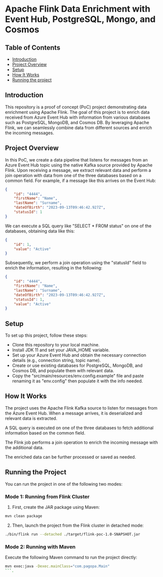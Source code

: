 # Apache Flink Data Enrichment with Event Hub, PostgreSQL, Mongo, and Cosmos

## Table of Contents
- [Introduction](#introduction)
- [Project Overview](#project-overview)
- [Setup](#setup)
- [How It Works](#how-it-works)
- [Running the project](#running-the-project)

## Introduction

This repository is a proof of concept (PoC) project demonstrating data enrichment using Apache Flink. The goal of this project is to enrich data received from Azure Event Hub with information from various databases such as PostgreSQL, MongoDB, and Cosmos DB. By leveraging Apache Flink, we can seamlessly combine data from different sources and enrich the incoming messages.

## Project Overview

In this PoC, we create a data pipeline that listens for messages from an Azure Event Hub topic using the native Kafka source provided by Apache Flink. Upon receiving a message, we extract relevant data and perform a join operation with data from one of the three databases based on a common field. For example, if a message like this arrives on the Event Hub:

```json
{
    "id": "4444",
    "firstName": "Name",
    "lastName": "Surname",
    "dateOfBirth": "2023-09-13T09:46:42.927Z",
    "statusId": 1
}
```

We can execute a SQL query like "SELECT * FROM status" on one of the databases, obtaining data like this:

```json
{
    "id": 1,
    "value": "Active"
}
```

Subsequently, we perform a join operation using the "statusId" field to enrich the information, resulting in the following:

```json
{
    "id": "4444",
    "firstName": "Name",
    "lastName": "Surname",
    "dateOfBirth": "2023-09-13T09:46:42.927Z",
    "statusId": 1,
    "value": "Active"
}
```

## Setup

To set up this project, follow these steps:

- Clone this repository to your local machine.
- Install JDK 11 and set your JAVA_HOME variable.
- Set up your Azure Event Hub and obtain the necessary connection details (e.g., connection string, topic name).
- Create or use existing databases for PostgreSQL, MongoDB, and Cosmos DB, and populate them with relevant data.
- Copy the "src/main/resources/env.config.example" file and paste renaming it as "env.config" then populate it with the info needed.

## How It Works

The project uses the Apache Flink Kafka source to listen for messages from the Azure Event Hub.
When a message arrives, it is deserialized and relevant data is extracted.

A SQL query is executed on one of the three databases to fetch additional information based on the common field.

The Flink job performs a join operation to enrich the incoming message with the additional data.

The enriched data can be further processed or saved as needed.

## Running the Project

You can run the project in one of the following two modes:

### Mode 1: Running from Flink Cluster

1. First, create the JAR package using Maven:

```bash
mvn clean package
```

2. Then, launch the project from the Flink cluster in detached mode:

```bash
./bin/flink run --detached ./target/flink-poc-1.0-SNAPSHOT.jar
```

### Mode 2: Running with Maven

Execute the following Maven command to run the project directly:

```bash
mvn exec:java -Dexec.mainClass="com.pagopa.Main"
```.